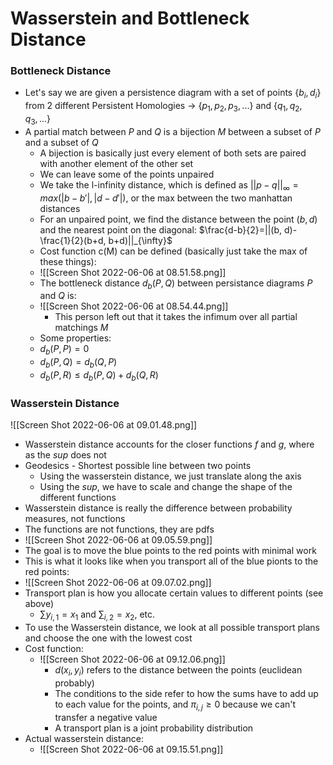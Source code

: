 # Wasserstein and Bottleneck Distance
### Bottleneck Distance
- Let's say we are given a persistence diagram with a set of points $\{b_i, d_i\}$ from 2 different Persistent Homologies -> $\{p_1, p_2, p_3, ...\}$ and $\{q_1, q_2, q_3, ...\}$
- A partial match between $P$ and $Q$ is a bijection $M$ between a subset of $P$ and a subset of $Q$
	- A bijection is basically just every element of both sets are paired with another element of the other set
	- We can leave some of the points unpaired
	- We take the l-infinity distance, which is defined as $||p-q||_{\infty}=max(|b-b'|, |d-d'|)$, or the max between the two manhattan distances
	- For an unpaired point, we find the distance between the point $(b, d)$ and the nearest point on the diagonal: $\frac{d-b}{2}=||(b, d)-\frac{1}{2}(b+d, b+d)||_{\infty}$
	- Cost function c(M) can be defined (basically just take the max of these things):
	- ![[Screen Shot 2022-06-06 at 08.51.58.png]]
	- The bottleneck distance $d_b(P, Q)$ between persistance diagrams $P$ and $Q$ is:
	-   ![[Screen Shot 2022-06-06 at 08.54.44.png]]
		- This person left out that it takes the infimum over all partial matchings $M$
	- Some properties:
	- $d_b(P, P) = 0$
	- $d_b(P, Q) = d_b(Q, P)$
	- $d_b(P, R) \leq d_b(P, Q) + d_b(Q, R)$

### Wasserstein Distance
![[Screen Shot 2022-06-06 at 09.01.48.png]]
- Wasserstein distance accounts for the closer functions $f$ and $g$, where as the $sup$ does not
- Geodesics - Shortest possible line between two points
	- Using the wasserstein distance, we just translate along the axis
	- Using the $sup$, we have to scale and change the shape of the different functions
- Wasserstein distance is really the difference between probability measures, not functions
- The functions are not functions, they are pdfs
- ![[Screen Shot 2022-06-06 at 09.05.59.png]]
- The goal is to move the blue points to the red points with minimal work
- This is what it looks like when you transport all of the blue pionts to the red points:
- ![[Screen Shot 2022-06-06 at 09.07.02.png]]
- Transport plan is how you allocate certain values to different points (see above)
	- $\sum y_{i, 1} = x_1$ and $\sum_{i, 2} = x_2$, etc.
- To use the Wasserstein distance, we look at all possible transport plans and choose the one with the lowest cost
- Cost function:
	- ![[Screen Shot 2022-06-06 at 09.12.06.png]]
		- $d(x_i, y_i)$ refers to the distance between the points (euclidean probably)
		- The conditions to the side refer to how the sums have to add up to each value for the points, and $\pi_{i, j}\geq 0$ because we can't transfer a negative value
		- A transport plan is a joint probability distribution
- Actual wasserstein distance:
	- ![[Screen Shot 2022-06-06 at 09.15.51.png]]